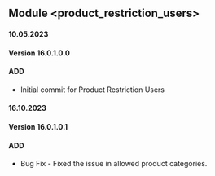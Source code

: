 ## Module <product_restriction_users>

#### 10.05.2023
#### Version 16.0.1.0.0
#### ADD
- Initial commit for Product Restriction Users

#### 16.10.2023
#### Version 16.0.1.0.1
#### ADD
- Bug Fix - Fixed the issue in allowed product categories.
